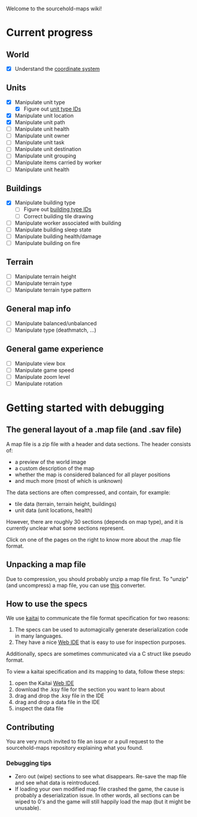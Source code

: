 Welcome to the sourcehold-maps wiki!

# Current progress

## World
 - [x] Understand the [coordinate system](https://github.com/sourcehold/sourcehold-maps/wiki/Map-coordinates)

## Units
 - [x] Manipulate unit type
   - [x] Figure out [unit type IDs](https://github.com/J-T-de/CrusaderData/blob/master/data/crusader_data.CT)
 - [X] Manipulate unit location
 - [X] Manipulate unit path
 - [ ] Manipulate unit health
 - [ ] Manipulate unit owner
 - [ ] Manipulate unit task
 - [ ] Manipulate unit destination
 - [ ] Manipulate unit grouping
 - [ ] Manipulate items carried by worker
 - [ ] Manipulate unit health
  
## Buildings
 - [x] Manipulate building type
   - [ ] Figure out [building type IDs](https://github.com/J-T-de/CrusaderData/blob/master/data/crusader_data.CT)
   - [ ] Correct building tile drawing
 - [ ] Manipulate worker associated with building
 - [ ] Manipulate building sleep state
 - [ ] Manipulate building health/damage
 - [ ] Manipulate building on fire
 
## Terrain
 - [ ] Manipulate terrain height
 - [ ] Manipulate terrain type
 - [ ] Manipulate terrain type pattern

## General map info
 - [ ] Manipulate balanced/unbalanced
 - [ ] Manipulate type (deathmatch, ...)
 
## General game experience
 - [ ] Manipulate view box
 - [ ] Manipulate game speed
 - [ ] Manipulate zoom level
 - [ ] Manipulate rotation

# Getting started with debugging

## The general layout of a .map file (and .sav file)
A map file is a zip file with a header and data sections.
The header consists of:
- a preview of the world image
- a custom description of the map
- whether the map is considered balanced for all player positions
- and much more (most of which is unknown)

The data sections are often compressed, and contain, for example:
- tile data (terrain, terrain height, buildings)
- unit data (unit locations, health)

However, there are roughly 30 sections (depends on map type), and it is currently unclear what some sections represent.

Click on one of the pages on the right to know more about the .map file format.

## Unpacking a map file
Due to compression, you should probably unzip a map file first. To "unzip" (and uncompress) a map file, you can use [this](https://sourcehold.github.io/sourcehold-maps) converter.

## How to use the specs
We use [kaitai](https://kaitai.io) to communicate the file format specification for two reasons:
1. The specs can be used to automagically generate deserialization code in many languages.
2. They have a nice [Web IDE](https://ide.kaitai.io) that is easy to use for inspection purposes.

Additionally, specs are sometimes communicated via a C struct like pseudo format.

To view a kaitai specification and its mapping to data, follow these steps:
1. open the Kaitai [Web IDE](https://ide.kaitai.io)
2. download the .ksy file for the section you want to learn about
3. drag and drop the .ksy file in the IDE
4. drag and drop a data file in the IDE
5. inspect the data file

## Contributing
You are very much invited to file an issue or a pull request to the sourcehold-maps repository explaining what you found.

### Debugging tips
* Zero out (wipe) sections to see what disappears. Re-save the map file and see what data is reintroduced.
* If loading your own modified map file crashed the game, the cause is probably a deserialization issue.
In other words, all sections can be wiped to 0's and the game will still happily load the map (but it might be unusable).  